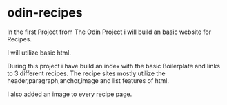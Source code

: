 # odin-recipes

In the first Project from The Odin Project i will build an basic website for Recipes.

I will utilize basic html.

During this project i have build an index with the basic Boilerplate and links to 3 different recipes.
The recipe sites mostly utilize the header,paragraph,anchor,image and list features of html. 

I also added an image to every recipe page.